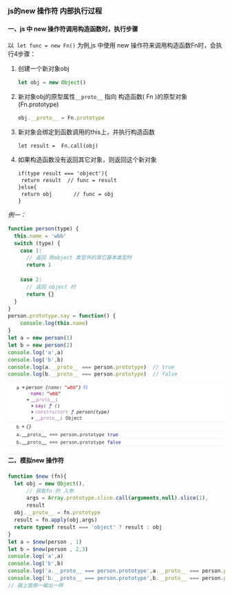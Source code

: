 ### js的new 操作符 内部执行过程

#### 一、js 中 new 操作符调用构造函数时，执行步骤

以` let func = new Fn()` 为例,js 中使用 new 操作符来调用构造函数Fn时，会执行4步骤：

1. 创建一个新对象obj  

   ```javascript
   let obj = new Object()
   ```

2. 新对象obj的原型属性`__proto__` 指向 构造函数( Fn )的原型对象(Fn.prototype)

   ```javascript
   obj.__proto__ = Fn.prototype
   ```

3. 新对象会绑定到函数调用的this上，并执行构造函数

   ```
   let result =  Fn.call(obj) 
   ```

4. 如果构造函数没有返回其它对象，则返回这个新对象

   ```
   if(type result === 'object'){
   	return result  // func = result
   }else{
   	return obj  	 // func = obj
   }
   ```

*例一：*

```javascript
function person(type) {
  this.name = 'wbb'
  switch (type) {
    case 1:  
      // 返回 除object 类型外的其它基本类型时
      return 1

    case 2:
      // 返回 object 时
      return {}
  }
}
person.prototype.say = function() {
	console.log(this.name)
}
let a = new person(1)
let b = new person(2)
console.log('a',a)
console.log('b',b)
console.log(a.__proto__ === person.prototype)  // true
console.log(b.__proto__ === person.prototype)  // false
```

![image-20200912233820384](../../../image/image-20200912233820384.png)

#### 二、模拟new 操作符

```javascript
function $new (fn){
  let obj = new Object(),
      // 获取fn 的 入参
      args = Array.prototype.slice.call(arguments,null).slice(1),  
      result
  obj.__proto__ = fn.prototype
  result = fn.apply(obj,args)
  return typeof result === 'object' ? result : obj
}
let a = $new(person , 1)
let b = $new(person , 2,3)
console.log('a',a)
console.log('b',b)
console.log('a.__proto__ === person.prototype',a.__proto__ === person.prototype)  // true
console.log('b.__proto__ === person.prototype',b.__proto__ === person.prototype)  // false
// 跟上面例一输出一样
```

